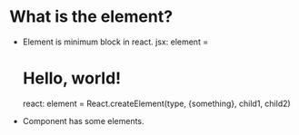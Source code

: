 # What is the element?

- Element is minimum block in react.
jsx: element = <h1> Hello, world! </h1>
react: element = React.createElement(type, {something}, child1, child2)

- Component has some elements. 